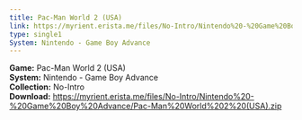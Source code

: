 ```yaml
---
title: Pac-Man World 2 (USA)
link: https://myrient.erista.me/files/No-Intro/Nintendo%20-%20Game%20Boy%20Advance/Pac-Man%20World%202%20(USA).zip
type: single1
System: Nintendo - Game Boy Advance
---
```

<b>Game:</b> Pac-Man World 2 (USA)<br>
<b>System:</b> Nintendo - Game Boy Advance<br>
<b>Collection:</b> No-Intro<br>
<b>Download:</b> https://myrient.erista.me/files/No-Intro/Nintendo%20-%20Game%20Boy%20Advance/Pac-Man%20World%202%20(USA).zip